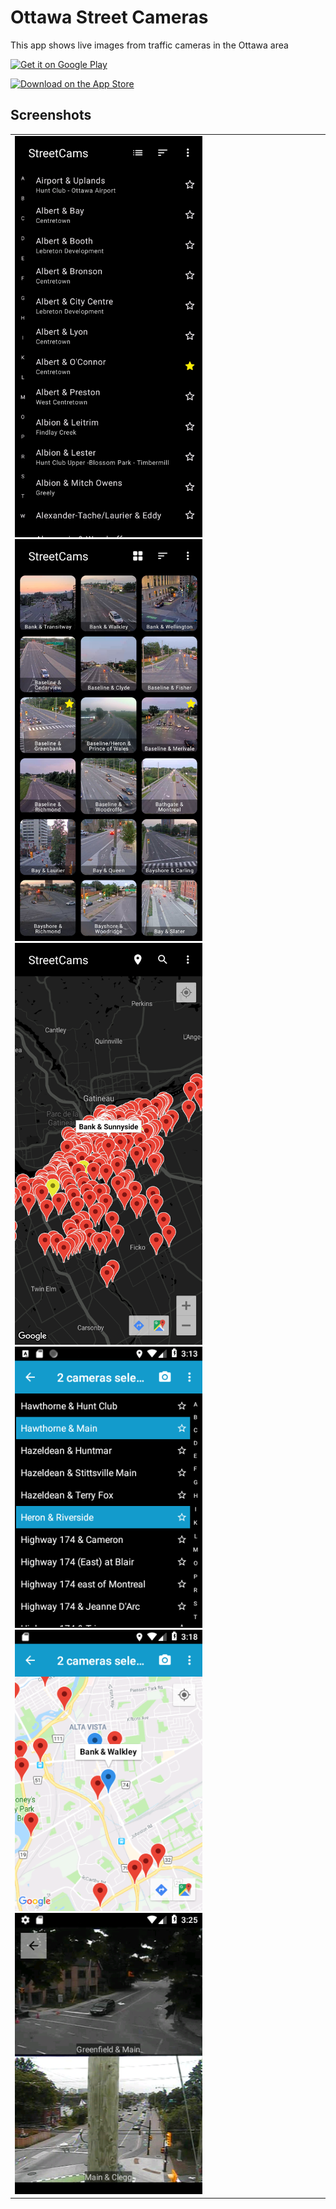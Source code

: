 # Ottawa Street Cameras
This app shows live images from traffic cameras in the Ottawa area

<a href='https://play.google.com/store/apps/details?id=com.textfield.json.ottawastreetcameras&pcampaignid=MKT-Other-global-all-co-prtnr-py-PartBadge-Mar2515-1'><img alt='Get it on Google Play' src='https://play.google.com/intl/en_us/badges/images/generic/en_badge_web_generic.png' height="100"/></a>

<a href="https://apps.apple.com/us/app/toronto-union-go-departures/id6744908306?itscg=30200&itsct=apps_box_badge&mttnsubad=6744908306" style="display: inline-block;">
  <img src="https://toolbox.marketingtools.apple.com/api/v2/badges/download-on-the-app-store/black/en-us?releaseDate=1745280000" alt="Download on the App Store" height="80"/>
</a>
    
## Screenshots
<table>
<td>
<img src="Screenshots/Screenshot_20230703_210740_StreetCams.jpg" alt="drawing" width="300"/>
<img src="Screenshots/Screenshot_20230703_210758_StreetCams.jpg" alt="drawing" width="300"/>
<img src="Screenshots/Screenshot_20230703_210846_StreetCams.jpg" alt="drawing" width="300"/>
<img src="Screenshots/Screenshot_1533309203.png" alt="drawing" width="300"/>
<img src="Screenshots/Screenshot_1533309482.png" alt="drawing" width="300"/>
<img src="Screenshots/Screenshot_1533309917.png" alt="drawing" width="300"/>
</td>
</table>
